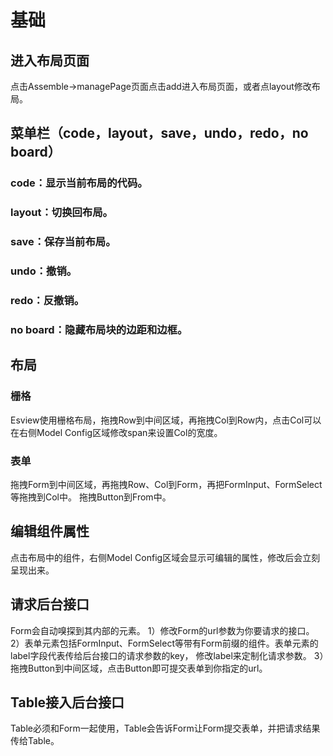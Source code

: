 # 基础

## 进入布局页面  

点击Assemble->managePage页面点击add进入布局页面，或者点layout修改布局。

## 菜单栏（code，layout，save，undo，redo，no board）
### code：显示当前布局的代码。
### layout：切换回布局。
### save：保存当前布局。
### undo：撤销。
### redo：反撤销。
### no board：隐藏布局块的边距和边框。

## 布局

### 栅格
Esview使用栅格布局，拖拽Row到中间区域，再拖拽Col到Row内，点击Col可以在右侧Model Config区域修改span来设置Col的宽度。

### 表单
拖拽Form到中间区域，再拖拽Row、Col到Form，再把FormInput、FormSelect等拖拽到Col中。
拖拽Button到From中。

## 编辑组件属性
点击布局中的组件，右侧Model Config区域会显示可编辑的属性，修改后会立刻呈现出来。

## 请求后台接口
Form会自动嗅探到其内部的元素。
1）修改Form的url参数为你要请求的接口。
2）表单元素包括FormInput、FormSelect等带有Form前缀的组件。表单元素的label字段代表传给后台接口的请求参数的key，
修改label来定制化请求参数。
3）拖拽Button到中间区域，点击Button即可提交表单到你指定的url。

## Table接入后台接口
Table必须和Form一起使用，Table会告诉Form让Form提交表单，并把请求结果传给Table。

